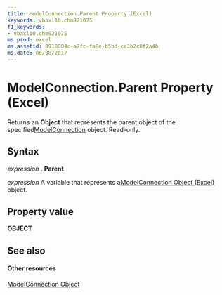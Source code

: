 ```yaml
---
title: ModelConnection.Parent Property (Excel)
keywords: vbaxl10.chm921075
f1_keywords:
- vbaxl10.chm921075
ms.prod: excel
ms.assetid: 8918804c-a7fc-fa8e-b5bd-ce3b2c8f2a4b
ms.date: 06/08/2017
---
```



# ModelConnection.Parent Property (Excel)

Returns an  **Object** that represents the parent object of the specified[ModelConnection](modelconnection-object-excel.md) object. Read-only.


## Syntax

 _expression_ . **Parent**

 _expression_ A variable that represents a[ModelConnection Object (Excel)](modelconnection-object-excel.md) object.


## Property value

 **OBJECT**


## See also


#### Other resources



[ModelConnection Object](modelconnection-object-excel.md)

